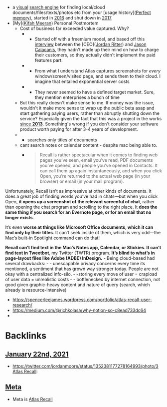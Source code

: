 - a [visual]([visualizer](<visualizer.md>)) [search engine](<search engine.md>) for finding local/cloud documents/files/texts/photos etc from your [usage history]([Perfect memory](<Perfect memory.md>)), started in [2016](<2016.md>) and shut down in [2017](<2017.md>)
- [My]([Kifah Meeran](<Kifah Meeran.md>)) Personal Postmortem
    - Cost of business far exceeded value captured. Why?
        - - Started off with a freemium model, and based off this [interview](https://www.youtube.com/watch?v=JHDQLDYnfaU&list=ULZFL7xpKjYsQ&index=893) between the [CEO]([Jordan Ritter](<Jordan Ritter.md>)) and [Jason Calacanis](<Jason Calacanis.md>), they hadn't made up their mind on how to charge their customers, so they actually didn't implement the paid features part.
        - - From what I understand Atlas captures screenshots for *every* window/screen/visited page, and sends them to their cloud. I imagine that entailed exponential server costs
        - - They never seemed to have a defined target market. Sure, they mention enterprises a bunch of time 
    - But this really doesn't make sense to me. If money was the issue, wouldn't it make more sense to wrap up the public beta asap and start gathering paying users, rather than abruptly shutting down the service? Especially given the fact that this was a project in the works [since **2013**](https://cards.producthunt.com/cards/comments/383094?v=1). Something's wrong if you don't consider your software product worth paying for after 3-4 years of development.  
    - - searches only titles of documents
    - cant search notes or calendar content - despite mac being able to.
        - > Recall is rather spectacular when it comes to finding web pages you’ve seen, email you’ve read, PDF documents you’ve opened, and people you’ve opened in Contacts. It can call them up again instantaneously, and when you click Open, you’re returned to the actual web page (in your browser) or email (in your mail program).

Unfortunately, Recall isn’t as impressive at other kinds of documents. It does a great job of finding words you’ve had in chats—but when you click Open, **it opens up a screenshot of the relevant screenful of chat**, rather than opening the chat program and scrolling to the right place. It **does the same thing if you search for an Evernote page, or for an email that no longer exists**.

It’s even **worse at things like Microsoft Office documents, which it can find only by their titles**. It can’t seek inside of them, which is very odd—the Mac’s built-in Spotlight command can do that!

**Recall can’t find text in the Mac’s Notes app, Calendar, or Stickies. It can’t find text in Tweetbot**, my Twitter (TWTR) program. **It’s blind to what’s in page-layout files like Adobe (ADBE) InDesign.**
    - Being cloud-based had several drawbacks:
        - - unescapable privacy concerns every time its mentioned, a sentiment that has grown way stronger today. People are not okay with a centralized info-silo.
        - -storing every move of user = crapload of user data = unrealistic costs
        - - bottlenecked by internet connection, not good given graphic-heavy content and nature of query (search, which already is resource-intensive)
- https://spencerleejames.wordpress.com/portfolio/atlas-recall-user-research/
- https://medium.com/@richkolasa/why-notion-so-c8ead733dc64
- 

# Backlinks
## [January 22nd, 2021](<January 22nd, 2021.md>)
- https://twitter.com/jordanmoore/status/1352381177278164993/photo/3 [Atlas Recall](<Atlas Recall.md>):

## [Meta](<Meta.md>)
- Meta is [Atlas Recall](<Atlas Recall.md>)

